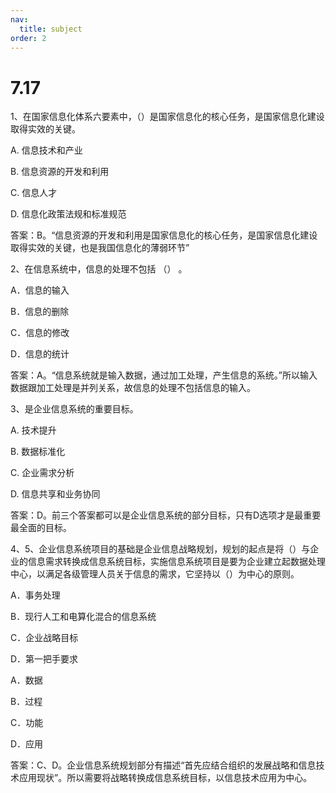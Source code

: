 ```yaml
---
nav:
  title: subject
order: 2
---
```

# 7.17
1、在国家信息化体系六要素中，（）是国家信息化的核心任务，是国家信息化建设取得实效的关键。

A. 信息技术和产业      

B. 信息资源的开发和利用 

C. 信息人才          

D. 信息化政策法规和标准规范

答案：B。“信息资源的开发和利用是国家信息化的核心任务，是国家信息化建设取得实效的关键，也是我国信息化的薄弱环节”



2、在信息系统中，信息的处理不包括 （） 。

A．信息的输入 

B．信息的删除

C．信息的修改 

D．信息的统计

 答案：A。“信息系统就是输入数据，通过加工处理，产生信息的系统。”所以输入数据跟加工处理是并列关系，故信息的处理不包括信息的输入。



3、是企业信息系统的重要目标。

A. 技术提升 

B. 数据标准化

C. 企业需求分析 

D. 信息共享和业务协同

 答案：D。前三个答案都可以是企业信息系统的部分目标，只有D选项才是最重要最全面的目标。



4、5、企业信息系统项目的基础是企业信息战略规划，规划的起点是将（）与企业的信息需求转换成信息系统目标，实施信息系统项目是要为企业建立起数据处理中心，以满足各级管理人员关于信息的需求，它坚持以（）为中心的原则。 

A．事务处理    

B．现行人工和电算化混合的信息系统 

C．企业战略目标 

D．第一把手要求 



A．数据 

B．过程 

C．功能 

D．应用

答案：C、D。企业信息系统规划部分有描述“首先应结合组织的发展战略和信息技术应用现状”。所以需要将战略转换成信息系统目标，以信息技术应用为中心。

